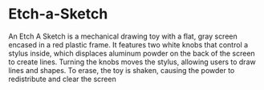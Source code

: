 # Etch-a-Sketch

An Etch A Sketch is a mechanical drawing toy with a flat, gray screen encased in a red plastic frame. It features two white knobs that control a stylus inside, which displaces aluminum powder on the back of the screen to create lines. Turning the knobs moves the stylus, allowing users to draw lines and shapes. To erase, the toy is shaken, causing the powder to redistribute and clear the screen